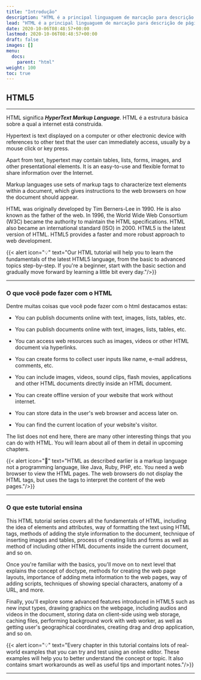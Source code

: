 ```yaml
---
title: "Introdução"
description: "HTML é a principal linguaguem de marcação para descrição de páginas web."
lead: "HTML é a principal linguaguem de marcação para descrição de páginas web."
date: 2020-10-06T08:48:57+00:00
lastmod: 2020-10-06T08:48:57+00:00
draft: false
images: []
menu:
  docs:
    parent: "html"
weight: 100
toc: true
---
```


## HTML5

___

HTML significa ___HyperText Markup Language___. HTML é a estrutura básica sobre a qual a internet está construida.

Hypertext is text displayed on a computer or other electronic device with references to other text that the user can immediately access, usually by a mouse click or key press.

Apart from text, hypertext may contain tables, lists, forms, images, and other presentational elements. It is an easy-to-use and flexible format to share information over the Internet.

Markup languages use sets of markup tags to characterize text elements within a document, which gives instructions to the web browsers on how the document should appear.

HTML was originally developed by Tim Berners-Lee in 1990. He is also known as the father of the web. In 1996, the World Wide Web Consortium (W3C) became the authority to maintain the HTML specifications. HTML also became an international standard (ISO) in 2000. HTML5 is the latest version of HTML. HTML5 provides a faster and more robust approach to web development.


{{< alert icon="💡" text="Our HTML tutorial will help you to learn the fundamentals of the latest HTML5 language, from the basic to advanced topics step-by-step. If you're a beginner, start with the basic section and gradually move forward by learning a little bit every day."/>}}

___

### O que você pode fazer com o HTML

Dentre muitas coisas que você pode fazer com o html destacamos estas:

- You can publish documents online with text, images, lists, tables, etc.

- You can publish documents online with text, images, lists, tables, etc.

- You can access web resources such as images, videos or other HTML document via hyperlinks.

- You can create forms to collect user inputs like name, e-mail address, comments, etc.

- You can include images, videos, sound clips, flash movies, applications and other HTML documents directly inside an HTML document.

- You can create offline version of your website that work without internet.

- You can store data in the user's web browser and access later on.

- You can find the current location of your website's visitor.

The list does not end here, there are many other interesting things that you can do with HTML. You will learn about all of them in detail in upcoming chapters.

{{< alert icon="📑" text="HTML as described earlier is a markup language not a programming language, like Java, Ruby, PHP, etc. You need a web browser to view the HTML pages. The web browsers do not display the HTML tags, but uses the tags to interpret the content of the web pages."/>}}

___

### O que este tutorial ensina

This HTML tutorial series covers all the fundamentals of HTML, including the idea of elements and attributes, way of formatting the text using HTML tags, methods of adding the style information to the document, technique of inserting images and tables, process of creating lists and forms as well as method of including other HTML documents inside the current document, and so on.

Once you're familiar with the basics, you'll move on to next level that explains the concept of doctype, methods for creating the web page layouts, importance of adding meta information to the web pages, way of adding scripts, techniques of showing special characters, anatomy of a URL, and more.

Finally, you'll explore some advanced features introduced in HTML5 such as new input types, drawing graphics on the webpage, including audios and videos in the document, storing data on client-side using web storage, caching files, performing background work with web worker, as well as getting user's geographical coordinates, creating drag and drop application, and so on.

{{< alert icon="💡" text="Every chapter in this tutorial contains lots of real-world examples that you can try and test using an online editor. These examples will help you to better understand the concept or topic. It also contains smart workarounds as well as useful tips and important notes."/>}}

___